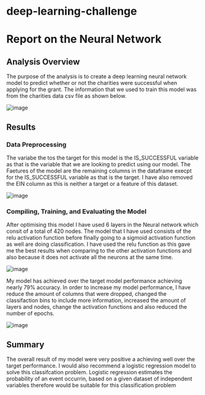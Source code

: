 # deep-learning-challenge

# Report on the Neural Network

## Analysis Overview

The purpose of the analysis is to create a deep learning neural network model to predict whether or not the charities were successful when applying for the grant. The information that we used to train this model was from the charities data csv file as shown below.

![image](https://user-images.githubusercontent.com/114998403/230673333-6fab1109-5f45-4a67-8cb9-213a7a27c5ac.png)


## Results


### Data Preprocessing

The variabe the tos the target for this model is the IS_SUCCESSFUL variable as that is the variable that we are looking to predict using our model. The Faetures of the model are the remaining columns in the dataframe execpt for the IS_SUCCESSFUL variable as that is the target. I have also removed the EIN column as this is neither a target or a feature of this dataset.


![image](https://user-images.githubusercontent.com/114998403/230673531-fdd6d84b-12a3-4aee-86b6-a5062443d074.png)

### Compiling, Training, and Evaluating the Model


After optimising this model I have used 6 layers in the Neural network which consit of a total of 420 nodes. The model that I have used consists of the relu activation function before finally going to a sigmoid activation function as well are doing classification. I have used the relu function as this gave me the best results when comparing to the other activation functions and also because  it does not activate all the neurons at the same time.

![image](https://user-images.githubusercontent.com/114998403/230674018-bede3437-dfda-41df-b483-61d8e5cbc836.png)


My model has achieved over the target model performance achieving nearly 79% accuracy. In order to increase my model performance, I have reduce the amount of columns that were dropped, changed the classifaction bins to include more information, increased the amount of layers and nodes, change the activation functions and also reduced the number of epochs.

![image](https://user-images.githubusercontent.com/114998403/230674544-55831448-efa3-4337-a4cd-09891bf65abc.png)


## Summary

The overall result of my model were very positive a achieving well over the target performance. I would also recommend a logistic regression model to solve this classifcation problem. Logistic regression estimates the probability of an event occurrin, based on a given dataset of independent variables therefore would be suitable for this classification problem


